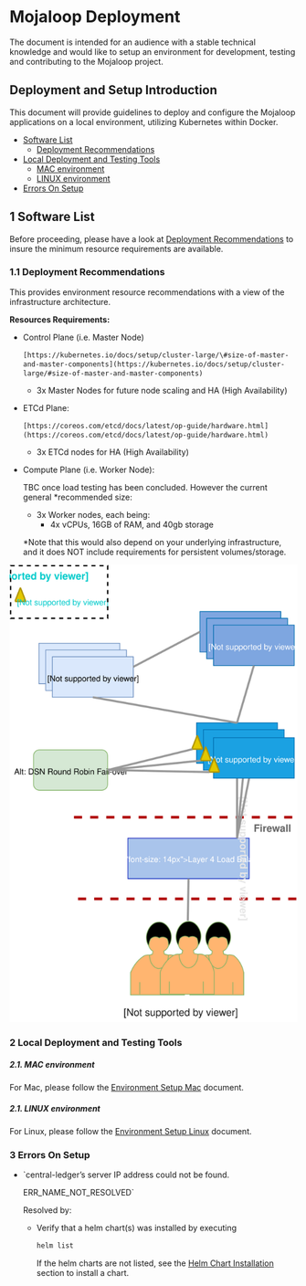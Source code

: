 # Mojaloop Deployment
The document is intended for an audience with a stable technical knowledge and would like to setup an environment for development, testing and contributing to the Mojaloop project.

## Deployment and Setup Introduction

This document will provide guidelines to deploy and configure the Mojaloop applications on a local environment, utilizing Kubernetes within Docker.

  * [Software List](mojaloop-deployment.md#1-software-list)
    * [Deployment Recommendations](mojaloop-deployment.md#11-deployment-recommendations)
  * [Local Deployment and Testing Tools](mojaloop-deployment.md#2-local-deployment-and-testing-tools)
    * [MAC environment](mojaloop-deployment.md#21-mac-environment)
    * [LINUX environment](mojaloop-deployment.md#21-linux-environment)
  * [Errors On Setup](mojaloop-deployment.md#3-errors-on-setup)
  
## 1 Software List

Before proceeding, please have a look at [Deployment Recommendations](mojaloop-deployment.md#11-deployment-recommendations) to insure the minimum resource requirements are available.


### 1.1 Deployment Recommendations

This provides environment resource recommendations with a view of the infrastructure architecture.

**Resources Requirements:**

* Control Plane \(i.e. Master Node\)
  ```https request
  [https://kubernetes.io/docs/setup/cluster-large/\#size-of-master-and-master-components](https://kubernetes.io/docs/setup/cluster-large/#size-of-master-and-master-components)
  ```

  * 3x Master Nodes for future node scaling and HA \(High Availability\)

* ETCd Plane:
  ```https request
  [https://coreos.com/etcd/docs/latest/op-guide/hardware.html](https://coreos.com/etcd/docs/latest/op-guide/hardware.html)
  ```

  * 3x ETCd nodes for HA \(High Availability\)

* Compute Plane \(i.e. Worker Node\):

  TBC once load testing has been concluded. However the current general \*recommended size:

  * 3x Worker nodes, each being:
    * 4x vCPUs, 16GB of RAM, and 40gb storage

  \*Note that this would also depend on your underlying infrastructure, and it does NOT include requirements for persistent volumes/storage.

![Mojaloop Deployment Recommendations - Infrastructure Architecture](../assets/Diagrams/Kubernetes/KubeInfrastructureArch.svg)

### 2 Local Deployment and Testing Tools

##### 2.1. MAC environment
  For Mac, please follow the [Environment Setup Mac](./environment-setup-mac.md) document.

##### 2.1. LINUX environment
  For Linux, please follow the [Environment Setup Linux](./environment-setup-linux.md) document.

### 3 Errors On Setup

* \`central-ledger’s server IP address could not be found.

  ERR\_NAME\_NOT\_RESOLVED\`

  Resolved by:

  * Verify that a helm chart\(s\) was installed by executing

    ```bash
    helm list
    ```

    If the helm charts are not listed, see the [Helm Chart Installation](mojaloop-deployment.md#221-helm-chart-installation) section to install a chart.
